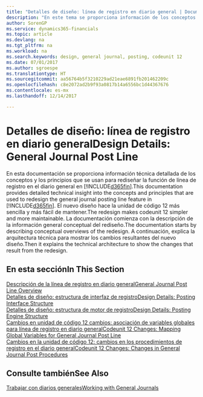 ```yaml
---
title: "Detalles de diseño: línea de registro en diario general | Documentos de Microsoft"
description: "En este tema se proporciona información de los conceptos y los principios que se usan para rediseñar la función de línea de registro en el diario general en Dynamics 365."
author: SorenGP
ms.service: dynamics365-financials
ms.topic: article
ms.devlang: na
ms.tgt_pltfrm: na
ms.workload: na
ms.search.keywords: design, general journal, posting, codeunit 12
ms.date: 07/01/2017
ms.author: sgroespe
ms.translationtype: HT
ms.sourcegitcommit: aa56764b5f3210229ad21eae6891fb201462209c
ms.openlocfilehash: c8e2072ad2b9f93a0817b14a6556bc1d44367676
ms.contentlocale: es-mx
ms.lasthandoff: 12/14/2017

---
```

# <a name="design-details-general-journal-post-line"></a><span data-ttu-id="5d72d-103">Detalles de diseño: línea de registro en diario general</span><span class="sxs-lookup"><span data-stu-id="5d72d-103">Design Details: General Journal Post Line</span></span>
<span data-ttu-id="5d72d-104">En esta documentación se proporciona información técnica detallada de los conceptos y los principios que se usan para rediseñar la función de línea de registro en el diario general en [!INCLUDE[d365fin](includes/d365fin_md.md)].</span><span class="sxs-lookup"><span data-stu-id="5d72d-104">This documentation provides detailed technical insight into the concepts and principles that are used to redesign the general journal posting line feature in [!INCLUDE[d365fin](includes/d365fin_md.md)].</span></span> <span data-ttu-id="5d72d-105">El nuevo diseño hace la unidad de código 12 más sencilla y más fácil de mantener.</span><span class="sxs-lookup"><span data-stu-id="5d72d-105">The redesign makes codeunit 12 simpler and more maintainable.</span></span> <span data-ttu-id="5d72d-106">La documentación comienza con la descripción de la información general conceptual del rediseño.</span><span class="sxs-lookup"><span data-stu-id="5d72d-106">The documentation starts by describing conceptual overviews of the redesign.</span></span> <span data-ttu-id="5d72d-107">A continuación, explica la arquitectura técnica para mostrar los cambios resultantes del nuevo diseño.</span><span class="sxs-lookup"><span data-stu-id="5d72d-107">Then it explains the technical architecture to show the changes that result from the redesign.</span></span>  

## <a name="in-this-section"></a><span data-ttu-id="5d72d-108">En esta sección</span><span class="sxs-lookup"><span data-stu-id="5d72d-108">In This Section</span></span>  
[<span data-ttu-id="5d72d-109">Descripción de la línea de registro en diario general</span><span class="sxs-lookup"><span data-stu-id="5d72d-109">General Journal Post Line Overview</span></span>](design-details-general-journal-post-line-overview.md)  
[<span data-ttu-id="5d72d-110">Detalles de diseño: estructura de interfaz de registro</span><span class="sxs-lookup"><span data-stu-id="5d72d-110">Design Details: Posting Interface Structure</span></span>](design-details-posting-interface-structure.md)  
[<span data-ttu-id="5d72d-111">Detalles de diseño: estructura de motor de registro</span><span class="sxs-lookup"><span data-stu-id="5d72d-111">Design Details: Posting Engine Structure</span></span>](design-details-posting-engine-structure.md)  
[<span data-ttu-id="5d72d-112">Cambios en unidad de código 12 cambios: asociación de variables globales para línea de registro en diario general</span><span class="sxs-lookup"><span data-stu-id="5d72d-112">Codeunit 12 Changes: Mapping Global Variables for General Journal Post Line</span></span>](design-details-codeunit-12-changes-mapping-global-variables-for-general-journal-post-line.md)  
[<span data-ttu-id="5d72d-113">Cambios en la unidad de código 12: cambios en los procedimientos de registro en el diario general</span><span class="sxs-lookup"><span data-stu-id="5d72d-113">Codeunit 12 Changes: Changes in General Journal Post Procedures</span></span>](design-details-codeunit-12-changes-changes-in-general-journal-post-procedures.md)  

## <a name="see-also"></a><span data-ttu-id="5d72d-114">Consulte también</span><span class="sxs-lookup"><span data-stu-id="5d72d-114">See Also</span></span>  
[<span data-ttu-id="5d72d-115">Trabajar con diarios generales</span><span class="sxs-lookup"><span data-stu-id="5d72d-115">Working with General Journals</span></span>](ui-work-general-journals.md)

